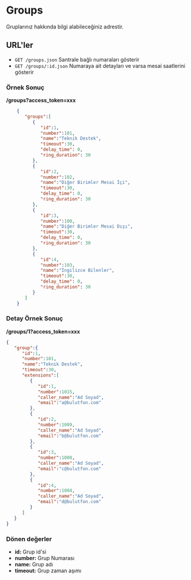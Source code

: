 # Groups

Gruplarınız hakkında bilgi alabileceğiniz adrestir.

## URL'ler
* `GET /groups.json` Santrale bağlı numaraları gösterir
* `GET /groups/:id.json` Numaraya ait detayları ve varsa mesai saatlerini gösterir

### Örnek Sonuç

**/groups?access_token=xxx**

```json
    {
       "groups":[
          {
             "id":1,
             "number":101,
             "name":"Teknik Destek",
             "timeout":30,
             "delay_time": 0,
             "ring_duration": 30
          },
          {
             "id":2,
             "number":102,
             "name":"Diğer Birimler Mesai İçi",
             "timeout":30,
             "delay_time": 0,
             "ring_duration": 30
          },
          {
             "id":3,
             "number":100,
             "name":"Diğer Birimler Mesai Dışı",
             "timeout":30,
             "delay_time": 0,
             "ring_duration": 30
          },
          {
             "id":4,
             "number":103,
             "name":"İngilizce Bilenler",
             "timeout":30,
             "delay_time": 0,
             "ring_duration": 30
          }
       ]
    }
```

### Detay Örnek Sonuç

**/groups/1?access_token=xxx**

```json
{
   "group":{
      "id":1,
      "number":101,
      "name":"Teknik Destek",
      "timeout":30,
      "extensions":[
         {
            "id":1,
            "number":1015,
            "caller_name":"Ad Soyad",
            "email":"a@bulutfon.com"
         },
         {
            "id":2,
            "number":1009,
            "caller_name":"Ad Soyad",
            "email":"b@bulutfon.com"
         },
         {
            "id":3,
            "number":1008,
            "caller_name":"Ad Soyad",
            "email":"c@bulutfon.com"
         },
         {
            "id":4,
            "number":1004,
            "caller_name":"Ad Soyad",
            "email":"d@bulutfon.com"
         }
      ]
   }
}
```

### Dönen değerler

* **id:** Grup id'si
* **number:** Grup Numarası
* **name:** Grup adı
* **timeout:** Grup zaman aşımı
